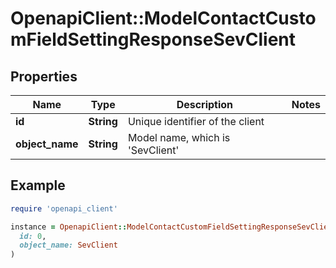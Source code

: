 # OpenapiClient::ModelContactCustomFieldSettingResponseSevClient

## Properties

| Name | Type | Description | Notes |
| ---- | ---- | ----------- | ----- |
| **id** | **String** | Unique identifier of the client |  |
| **object_name** | **String** | Model name, which is &#39;SevClient&#39; |  |

## Example

```ruby
require 'openapi_client'

instance = OpenapiClient::ModelContactCustomFieldSettingResponseSevClient.new(
  id: 0,
  object_name: SevClient
)
```

